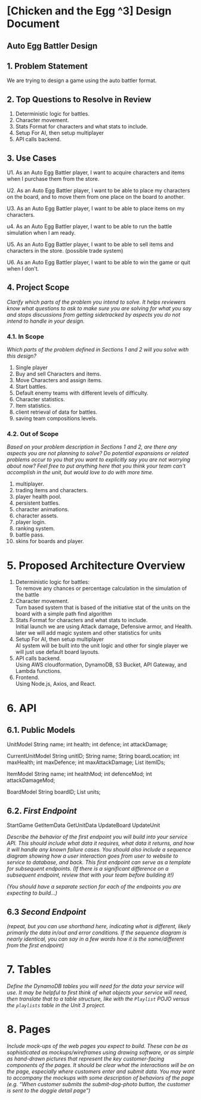 # [Chicken and the Egg ^3] Design Document

## Auto Egg Battler Design

## 1. Problem Statement
We are trying to design a game using the auto battler format.


## 2. Top Questions to Resolve in Review
1. Deterministic logic for battles.   
2. Character movement.   
3. Stats Format for characters and what stats to include.
4. Setup For AI, then setup multiplayer
5. API calls backend.


## 3. Use Cases

U1. As an Auto Egg Battler player, I want to acquire characters and items when I
purchase them from the store.

U2. As an Auto Egg Battler player, I want to be able to place my characters on the board, 
and to move them from one place on the board to another.
    
U3. As an Auto Egg Battler player, I want to be able to place items on my characters.

u4. As an Auto Egg Battler player, I want to be able to run the battle simulation when I am ready.

U5. As an Auto Egg Battler player, I want to be able to sell items and characters in the store.
(possible trade system)

U6. As an Auto Egg Battler player, I want to be able to win the game or quit when I don't.

## 4. Project Scope

*Clarify which parts of the problem you intend to solve. It helps reviewers know
what questions to ask to make sure you are solving for what you say and stops
discussions from getting sidetracked by aspects you do not intend to handle in
your design.*

### 4.1. In Scope

*Which parts of the problem defined in Sections 1 and 2 will you solve with this
design?*
1. Single player 
2. Buy and sell Characters and items.
3. Move Characters and assign items.
4. Start battles.
5. Default enemy teams with different levels of difficulty.
6. Character statistics.
7. Item statistics.
8. client retrieval of data for battles.
9. saving team compositions levels.

### 4.2. Out of Scope

*Based on your problem description in Sections 1 and 2, are there any aspects
you are not planning to solve? Do potential expansions or related problems occur
to you that you want to explicitly say you are not worrying about now? Feel free
to put anything here that you think your team can't accomplish in the unit, but
would love to do with more time.*

1. multiplayer.
2. trading items and characters.
3. player health pool.
4. persistent battles.
5. character animations.
6. character assets.
7. player login.
8. ranking system.
9. battle pass.
10. skins for boards and player.

# 5. Proposed Architecture Overview


1. Deterministic logic for battles: <br />
To remove any chances or percentage calculation in the simulation of the battle 
2. Character movement. <br />
Turn based system that is based of the initiative stat of the units on the board with a simple path find algorithm 
3. Stats Format for characters and what stats to include. <br />
Initial launch we are using Attack damage, Defensive armor, and Health. later we will add magic system and other statistics for units
4. Setup For AI, then setup multiplayer <br />
AI system will be built into the unit logic and other for single player we will just use default board layouts.
5. API calls backend. <br />
Using AWS cloudformation, DynamoDB, S3 Bucket, API Gateway, and Lambda functions.
6. Frontend. <br />
Using Node.js, Axios, and React.

# 6. API

## 6.1. Public Models

UnitModel
    String name;
    int health;
    int defence;
    int attackDamage;

CurrentUnitModel
    String unitID;
    String name;
    String boardLocation;
    int maxHealth;
    int maxDefence;
    int maxAttackDamage;
    List<ItemName> itemIDs;
    
ItemModel
    String name;
    int healthMod;
    int defenceMod;
    int attackDamageMod;

BoardModel
    String boardID;
    List<CurrentUnitIDs> units;

## 6.2. *First Endpoint*

StartGame
GetItemData
GetUnitData
UpdateBoard
UpdateUnit

*Describe the behavior of the first endpoint you will build into your service
API. This should include what data it requires, what data it returns, and how it
will handle any known failure cases. You should also include a sequence diagram
showing how a user interaction goes from user to website to service to database,
and back. This first endpoint can serve as a template for subsequent endpoints.
(If there is a significant difference on a subsequent endpoint, review that with
your team before building it!)*

*(You should have a separate section for each of the endpoints you are expecting
to build...)*

## 6.3 *Second Endpoint*

*(repeat, but you can use shorthand here, indicating what is different, likely
primarily the data in/out and error conditions. If the sequence diagram is
nearly identical, you can say in a few words how it is the same/different from
the first endpoint)*

# 7. Tables

*Define the DynamoDB tables you will need for the data your service will use. It
may be helpful to first think of what objects your service will need, then
translate that to a table structure, like with the *`Playlist` POJO* versus the
`playlists` table in the Unit 3 project.*

# 8. Pages

*Include mock-ups of the web pages you expect to build. These can be as
sophisticated as mockups/wireframes using drawing software, or as simple as
hand-drawn pictures that represent the key customer-facing components of the
pages. It should be clear what the interactions will be on the page, especially
where customers enter and submit data. You may want to accompany the mockups
with some description of behaviors of the page (e.g. “When customer submits the
submit-dog-photo button, the customer is sent to the doggie detail page”)*
